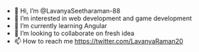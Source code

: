 - 👋 Hi, I’m @LavanyaSeetharaman-88
- 👀 I’m interested in web development and game development
- 🌱 I’m currently learning Angular
- 💞️ I’m looking to collaborate on fresh idea 
- 📫 How to reach me https://twitter.com/LavanyaRaman20

<!---
LavanyaSeetharaman-88/LavanyaSeetharaman-88 is a ✨ special ✨ repository because its `README.md` (this file) appears on your GitHub profile.
You can click the Preview link to take a look at your changes.
--->
